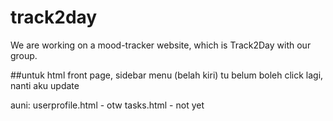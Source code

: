 # track2day
We are working on a mood-tracker website, which is Track2Day with our group.

##untuk html front page, sidebar menu (belah kiri) tu belum boleh click lagi, nanti aku update 

auni:
userprofile.html - otw
tasks.html - not yet
